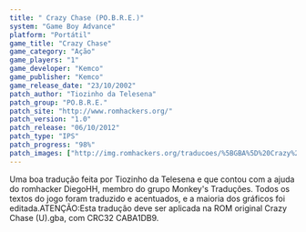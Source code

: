 ```yaml
---
title: " Crazy Chase (PO.B.R.E.)"
system: "Game Boy Advance"
platform: "Portátil"
game_title: "Crazy Chase"
game_category: "Ação"
game_players: "1"
game_developer: "Kemco"
game_publisher: "Kemco"
game_release_date: "23/10/2002"
patch_author: "Tiozinho da Telesena"
patch_group: "PO.B.R.E."
patch_site: "http://www.romhackers.org/"
patch_version: "1.0"
patch_release: "06/10/2012"
patch_type: "IPS"
patch_progress: "98%"
patch_images: ["http://img.romhackers.org/traducoes/%5BGBA%5D%20Crazy%20Chase%20-%20POBRE%20-%201.png","http://img.romhackers.org/traducoes/%5BGBA%5D%20Crazy%20Chase%20-%20POBRE%20-%202.png","http://img.romhackers.org/traducoes/%5BGBA%5D%20Crazy%20Chase%20-%20POBRE%20-%203.png"]
---
```

Uma boa tradução feita por Tiozinho da Telesena e que contou com a ajuda do romhacker DiegoHH, membro do grupo Monkey's Traduções. Todos os textos do jogo foram traduzido e acentuados, e a maioria dos gráficos foi editada.ATENÇÃO:Esta tradução deve ser aplicada na ROM original Crazy Chase (U).gba, com CRC32 CABA1DB9.